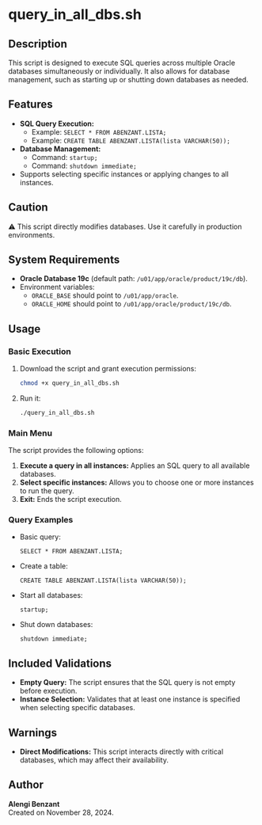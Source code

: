 # query_in_all_dbs.sh

## Description

This script is designed to execute SQL queries across multiple Oracle databases simultaneously or individually. It also allows for database management, such as starting up or shutting down databases as needed.

## Features

- **SQL Query Execution:**
  - Example: `SELECT * FROM ABENZANT.LISTA;`
  - Example: `CREATE TABLE ABENZANT.LISTA(lista VARCHAR(50));`
- **Database Management:**
  - Command: `startup;`
  - Command: `shutdown immediate;`
- Supports selecting specific instances or applying changes to all instances.

## Caution

⚠️ This script directly modifies databases. Use it carefully in production environments.

## System Requirements

- **Oracle Database 19c** (default path: `/u01/app/oracle/product/19c/db`).
- Environment variables:
  - `ORACLE_BASE` should point to `/u01/app/oracle`.
  - `ORACLE_HOME` should point to `/u01/app/oracle/product/19c/db`.

## Usage

### Basic Execution
1. Download the script and grant execution permissions:
   ```bash
   chmod +x query_in_all_dbs.sh
   ```
2. Run it:
   ```bash
   ./query_in_all_dbs.sh
   ```

### Main Menu
The script provides the following options:

1. **Execute a query in all instances:** Applies an SQL query to all available databases.
2. **Select specific instances:** Allows you to choose one or more instances to run the query.
3. **Exit:** Ends the script execution.

### Query Examples
- Basic query:
  ```
  SELECT * FROM ABENZANT.LISTA;
  ```
- Create a table:
  ```
  CREATE TABLE ABENZANT.LISTA(lista VARCHAR(50));
  ```
- Start all databases:
  ```
  startup;
  ```
- Shut down databases:
  ```
  shutdown immediate;
  ```

## Included Validations
- **Empty Query:** The script ensures that the SQL query is not empty before execution.
- **Instance Selection:** Validates that at least one instance is specified when selecting specific databases.

## Warnings
- **Direct Modifications:** This script interacts directly with critical databases, which may affect their availability.

## Author
**Alengi Benzant**  
Created on November 28, 2024.
